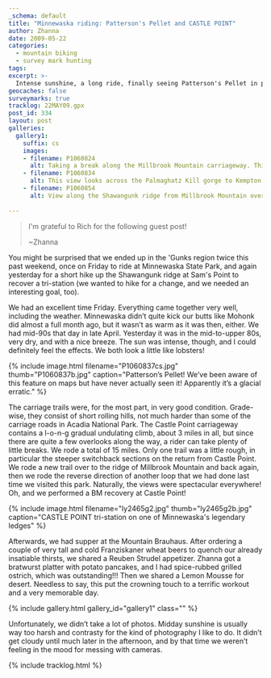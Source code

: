 ```yaml
---
_schema: default
title: "Minnewaska riding: Patterson's Pellet and CASTLE POINT"
author: Zhanna
date: 2009-05-22
categories:
  - mountain biking
  - survey mark hunting
tags:
excerpt: >- 
  Intense sunshine, a long ride, finally seeing Patterson's Pellet in person, and beer and German food to end the day's adventures!  What could be better?!
geocaches: false
surveymarks: true
tracklog: 22MAY09.gpx
post_id: 334
layout: post             
galleries:
  gallery1:
    suffix: cs
    images:
    - filename: P1060824
      alt: Taking a break along the Millbrook Mountain carriageway. This trail is about 3 miles in length with gently rolling terrain.
    - filename: P1060834
      alt: This view looks across the Palmaghatz Kill gorge to Kempton Ledge along the Castle Point carriageway.
    - filename: P1060854
      alt: View along the Shawangunk ridge from Millbrook Mountain overlook. Skytop tower is barely visible atop the highest point on the horizon.
   
---
```


> I'm grateful to Rich for the following guest post! 
> 
> ~Zhanna

You might be surprised that we ended up in the 'Gunks region twice this past weekend, once on Friday to ride at Minnewaska State Park, and again yesterday for a short hike up the Shawangunk ridge at Sam's Point to recover a tri-station (we wanted to hike for a change, and we needed an interesting goal, too).

We had an excellent time Friday.  Everything came together very well, including the weather.  Minnewaska didn’t quite kick our butts like Mohonk did almost a full month ago, but it wasn’t as warm as it was then, either.  We had mid-90s that day in late April.  Yesterday it was in the mid-to-upper 80s, very dry, and with a nice breeze.  The sun was intense, though, and I could definitely feel the effects.  We both look a little like lobsters!  

{% include image.html filename="P1060837cs.jpg" thumb="P1060837b.jpg" caption="Patterson’s Pellet! We’ve been aware of this feature on maps but have never actually seen it! Apparently it’s a glacial erratic." %}

The carriage trails were, for the most part, in very good condition.  Grade-wise, they consist of short rolling hills, not much harder than some of the carriage roads in Acadia National Park.  The Castle Point carriageway contains a l-o-n-g gradual undulating climb, about 3 miles in all, but since there are quite a few overlooks along the way, a rider can take plenty of little breaks.  We rode a total of 15 miles.  Only one trail was a little rough, in particular the steeper switchback sections on the return from Castle Point.  We rode a new trail over to the ridge of Millbrook Mountain and back again, then we rode the reverse direction of another loop that we had done last time we visited this park.  Naturally, the views were spectacular everywhere! Oh, and we performed a BM recovery at Castle Point!

{% include image.html filename="ly2465g2.jpg" thumb="ly2465g2b.jpg" caption="CASTLE POINT tri-station on one of Minnewaska's legendary ledges" %}

Afterwards, we had supper at the Mountain Brauhaus.   After ordering a couple of very tall and cold Franziskaner wheat beers to quench our already insatiable thirsts, we shared a Reuben Strudel appetizer.  Zhanna got a bratwurst platter with potato pancakes, and I had spice-rubbed grilled ostrich, which was outstanding!!!  Then we shared a Lemon Mousse for desert.  Needless to say, this put the crowning touch to a terrific workout and a very memorable day.

{% include gallery.html gallery_id="gallery1" class="" %}

Unfortunately, we didn’t take a lot of photos.  Midday sunshine is usually way too harsh and contrasty for the kind of photography I like to do.  It didn’t get cloudy until much later in the afternoon, and by that time we weren’t feeling in the mood for messing with cameras.  

{% include tracklog.html %}
